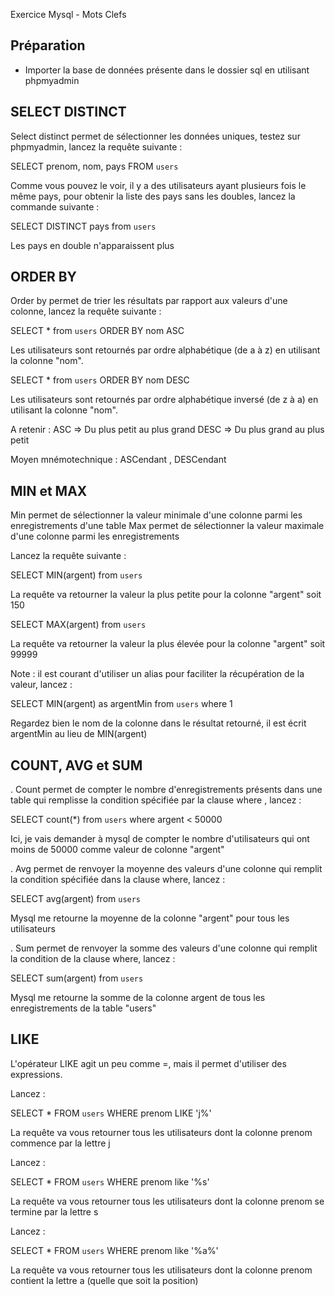 Exercice Mysql - Mots Clefs

## Préparation
- Importer la base de données présente dans le dossier sql en utilisant phpmyadmin


## SELECT DISTINCT

 Select distinct permet de sélectionner les données uniques, testez sur phpmyadmin, lancez la requête suivante :

 SELECT prenom, nom, pays FROM `users`

 Comme vous pouvez le voir, il y a des utilisateurs ayant plusieurs fois le même pays, 
 pour obtenir la liste des pays sans les doubles, lancez la commande suivante :

 SELECT DISTINCT pays from `users`

 Les pays en double n'apparaissent plus


## ORDER BY

 Order by permet de trier les résultats par rapport aux valeurs d'une colonne, 
 lancez la requête suivante :

 SELECT * from `users` ORDER BY nom ASC

 Les utilisateurs sont retournés par ordre alphabétique (de a à z) 
 en utilisant la colonne "nom".

 SELECT * from `users` ORDER BY nom DESC

 Les utilisateurs sont retournés par ordre alphabétique inversé (de z à a) 
 en utilisant la colonne "nom".

 A retenir : ASC => Du plus petit au plus grand
             DESC => Du plus grand au plus petit

 Moyen mnémotechnique : ASCendant , DESCendant


## MIN et MAX

  Min permet de sélectionner la valeur minimale d'une colonne parmi 
  les enregistrements d'une table
  Max permet de sélectionner la valeur maximale d'une colonne parmi 
  les enregistrements

  Lancez la requête suivante :

  SELECT MIN(argent) from `users`

  La requête va retourner la valeur la plus petite pour la colonne "argent" soit 150

  SELECT MAX(argent) from `users`

  La requête va retourner la valeur la plus élevée pour la colonne "argent" soit 99999


  Note : il est courant d'utiliser un alias pour faciliter la récupération de la valeur, 
  lancez :

  SELECT MIN(argent) as argentMin from `users` where 1

  Regardez bien le nom de la colonne dans le résultat retourné, 
  il est écrit argentMin au lieu de MIN(argent)


## COUNT, AVG et SUM

  . Count permet de compter le nombre d'enregistrements présents dans une table 
  qui remplisse la condition spécifiée par la clause where , lancez :

  SELECT count(*) from `users` where argent < 50000

  Ici, je vais demander à mysql de compter le nombre d'utilisateurs 
  qui ont moins de 50000 comme valeur de colonne "argent"


  . Avg permet de renvoyer la moyenne des valeurs d'une colonne 
  qui remplit la condition spécifiée dans la clause where, lancez :

  SELECT avg(argent) from `users`

  Mysql me retourne la moyenne de la colonne "argent" pour tous les utilisateurs


  . Sum permet de renvoyer la somme des valeurs d'une colonne 
  qui remplit la condition de la clause where, lancez :

  SELECT sum(argent) from `users`

  Mysql me retourne la somme de la colonne argent de tous les enregistrements 
  de la table "users"



## LIKE

  L'opérateur LIKE agit un peu comme =, mais il permet d'utiliser des expressions.

  Lancez :

  SELECT * FROM `users` WHERE prenom LIKE 'j%'

  La requête va vous retourner tous les utilisateurs dont la colonne prenom 
  commence par la lettre j


  Lancez :

  SELECT * FROM `users` WHERE prenom like '%s'

  La requête va vous retourner tous les utilisateurs dont la colonne prenom 
  se termine par la lettre s


  Lancez :

  SELECT * FROM `users` WHERE prenom like '%a%'

  La requête va vous retourner tous les utilisateurs dont la colonne prenom 
  contient la lettre a (quelle que soit la position)
